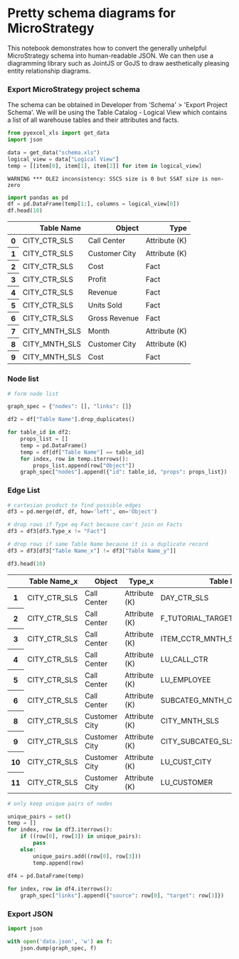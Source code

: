 
# Pretty schema diagrams for MicroStrategy

This notebook demonstrates how to convert the generally unhelpful MicroStrategy schema into human-readable JSON. We can then use a diagramming library such as JointJS or GoJS to draw aesthetically pleasing entity relationship diagrams.

### Export MicroStrategy project schema

The schema can be obtained in Developer from 'Schema' > 'Export Project Schema'. We will be using the Table Catalog - Logical View which contains a list of all warehouse tables and their attributes and facts.


```python
from pyexcel_xls import get_data
import json

data = get_data("schema.xls")
logical_view = data["Logical View"]
temp = [[item[0], item[1], item[2]] for item in logical_view]
```

    WARNING *** OLE2 inconsistency: SSCS size is 0 but SSAT size is non-zero
    


```python
import pandas as pd
df = pd.DataFrame(temp[1:], columns = logical_view[0])
df.head(10)
```




<div>
<table border="0" class="dataframe">
  <thead>
    <tr style="text-align: right;">
      <th></th>
      <th>Table Name</th>
      <th>Object</th>
      <th>Type</th>
    </tr>
  </thead>
  <tbody>
    <tr>
      <th>0</th>
      <td>CITY_CTR_SLS</td>
      <td>Call Center</td>
      <td>Attribute (K)</td>
    </tr>
    <tr>
      <th>1</th>
      <td>CITY_CTR_SLS</td>
      <td>Customer City</td>
      <td>Attribute (K)</td>
    </tr>
    <tr>
      <th>2</th>
      <td>CITY_CTR_SLS</td>
      <td>Cost</td>
      <td>Fact</td>
    </tr>
    <tr>
      <th>3</th>
      <td>CITY_CTR_SLS</td>
      <td>Profit</td>
      <td>Fact</td>
    </tr>
    <tr>
      <th>4</th>
      <td>CITY_CTR_SLS</td>
      <td>Revenue</td>
      <td>Fact</td>
    </tr>
    <tr>
      <th>5</th>
      <td>CITY_CTR_SLS</td>
      <td>Units Sold</td>
      <td>Fact</td>
    </tr>
    <tr>
      <th>6</th>
      <td>CITY_CTR_SLS</td>
      <td>Gross Revenue</td>
      <td>Fact</td>
    </tr>
    <tr>
      <th>7</th>
      <td>CITY_MNTH_SLS</td>
      <td>Month</td>
      <td>Attribute (K)</td>
    </tr>
    <tr>
      <th>8</th>
      <td>CITY_MNTH_SLS</td>
      <td>Customer City</td>
      <td>Attribute (K)</td>
    </tr>
    <tr>
      <th>9</th>
      <td>CITY_MNTH_SLS</td>
      <td>Cost</td>
      <td>Fact</td>
    </tr>
  </tbody>
</table>
</div>



### Node list


```python
# form node list

graph_spec = {"nodes": [], "links": []}

df2 = df["Table Name"].drop_duplicates()

for table_id in df2:
    props_list = []
    temp = pd.DataFrame()
    temp = df[df["Table Name"] == table_id]
    for index, row in temp.iterrows():
        props_list.append(row["Object"])
    graph_spec["nodes"].append({"id": table_id, "props": props_list})
```

### Edge List


```python
# cartesian product to find possible edges
df3 = pd.merge(df, df, how='left', on='Object')

# drop rows if Type eq Fact because can't join on Facts
df3 = df3[df3.Type_x != "Fact"]

# drop rows if same Table Name because it is a duplicate record
df3 = df3[df3["Table Name_x"] != df3["Table Name_y"]]

df3.head(10)
```




<div>
<table border="0" class="dataframe">
  <thead>
    <tr style="text-align: right;">
      <th></th>
      <th>Table Name_x</th>
      <th>Object</th>
      <th>Type_x</th>
      <th>Table Name_y</th>
      <th>Type_y</th>
    </tr>
  </thead>
  <tbody>
    <tr>
      <th>1</th>
      <td>CITY_CTR_SLS</td>
      <td>Call Center</td>
      <td>Attribute (K)</td>
      <td>DAY_CTR_SLS</td>
      <td>Attribute (K)</td>
    </tr>
    <tr>
      <th>2</th>
      <td>CITY_CTR_SLS</td>
      <td>Call Center</td>
      <td>Attribute (K)</td>
      <td>F_TUTORIAL_TARGETS</td>
      <td>Attribute (K)</td>
    </tr>
    <tr>
      <th>3</th>
      <td>CITY_CTR_SLS</td>
      <td>Call Center</td>
      <td>Attribute (K)</td>
      <td>ITEM_CCTR_MNTH_SLS</td>
      <td>Attribute (K)</td>
    </tr>
    <tr>
      <th>4</th>
      <td>CITY_CTR_SLS</td>
      <td>Call Center</td>
      <td>Attribute (K)</td>
      <td>LU_CALL_CTR</td>
      <td>Attribute (K)</td>
    </tr>
    <tr>
      <th>5</th>
      <td>CITY_CTR_SLS</td>
      <td>Call Center</td>
      <td>Attribute (K)</td>
      <td>LU_EMPLOYEE</td>
      <td>Attribute</td>
    </tr>
    <tr>
      <th>6</th>
      <td>CITY_CTR_SLS</td>
      <td>Call Center</td>
      <td>Attribute (K)</td>
      <td>SUBCATEG_MNTH_CTR_SLS</td>
      <td>Attribute (K)</td>
    </tr>
    <tr>
      <th>8</th>
      <td>CITY_CTR_SLS</td>
      <td>Customer City</td>
      <td>Attribute (K)</td>
      <td>CITY_MNTH_SLS</td>
      <td>Attribute (K)</td>
    </tr>
    <tr>
      <th>9</th>
      <td>CITY_CTR_SLS</td>
      <td>Customer City</td>
      <td>Attribute (K)</td>
      <td>CITY_SUBCATEG_SLS</td>
      <td>Attribute (K)</td>
    </tr>
    <tr>
      <th>10</th>
      <td>CITY_CTR_SLS</td>
      <td>Customer City</td>
      <td>Attribute (K)</td>
      <td>LU_CUST_CITY</td>
      <td>Attribute (K)</td>
    </tr>
    <tr>
      <th>11</th>
      <td>CITY_CTR_SLS</td>
      <td>Customer City</td>
      <td>Attribute (K)</td>
      <td>LU_CUSTOMER</td>
      <td>Attribute</td>
    </tr>
  </tbody>
</table>
</div>




```python
# only keep unique pairs of nodes

unique_pairs = set()
temp = []
for index, row in df3.iterrows():
    if ((row[0], row[3]) in unique_pairs):
        pass
    else:
        unique_pairs.add((row[0], row[3]))
        temp.append(row)
        
df4 = pd.DataFrame(temp)

for index, row in df4.iterrows():
    graph_spec["links"].append({"source": row[0], "target": row[3]})
```

### Export JSON


```python
import json

with open('data.json', 'w') as f:
    json.dump(graph_spec, f)
```
